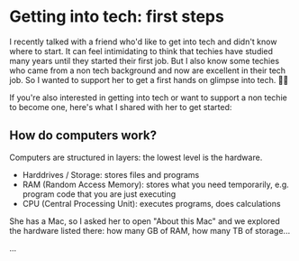 # Getting into tech: first steps

I recently talked with a friend who'd like to get into tech and didn't know where to start. It can feel intimidating to think that techies have studied many years until they started their first job.
But I also know some techies who came from a non tech background and now are excellent in their tech job. So I wanted to support her to get a first hands on glimpse into tech. 👩‍💻

If you're also interested in getting into tech or want to support a non techie to become one, here's what I shared with her to get started:

## How do computers work?

Computers are structured in layers: the lowest level is the hardware.

* Harddrives / Storage: stores files and programs
* RAM (Random Access Memory): stores what you need temporarily, e.g. program code that you are just executing
* CPU (Central Processing Unit): executes programs, does calculations

She has a Mac, so I asked her to open "About this Mac" and we explored the hardware listed there: how many GB of RAM, how many TB of storage...

...
